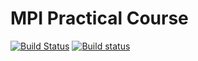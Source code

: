 # MPI Practical Course
[![Build Status](https://travis-ci.com/allnes/MPI_Practical_Course.svg?branch=master)](https://travis-ci.com/allnes/MPI_Practical_Course)
[![Build status](https://ci.appveyor.com/api/projects/status/tnx3p934orsagg28/branch/master?svg=true)](https://ci.appveyor.com/project/allnes/mpi-practical-course/branch/master)
